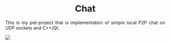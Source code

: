 <h1 align="center">Chat</h1>

<p align="justify">This is my pet-project that is implementation of simple local P2P chat on UDP sockets and C++/Qt.</p>

<img src="https://user-images.githubusercontent.com/59083480/234589697-dcb37ff3-a599-43df-825a-7ff6bd257ba2.mp4">
